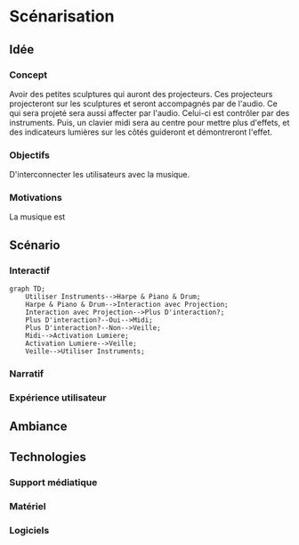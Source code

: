 # Scénarisation 

## Idée

### Concept
Avoir des petites sculptures qui auront des projecteurs. Ces projecteurs projecteront sur les sculptures et seront accompagnés par de l'audio. Ce qui sera projeté sera aussi affecter par l'audio. Celui-ci est contrôler par des instruments. Puis, un clavier midi sera au centre pour mettre plus d'effets, et des indicateurs lumières sur les côtés guideront et démontreront l'effet.

### Objectifs
D'interconnecter les utilisateurs avec la musique.

### Motivations 
La musique est 

## Scénario

### Interactif
```mermaid
graph TD;
    Utiliser Instruments-->Harpe & Piano & Drum;
    Harpe & Piano & Drum-->Interaction avec Projection;
    Interaction avec Projection-->Plus D'interaction?;
    Plus D'interaction?--Oui-->Midi;
    Plus D'interaction?--Non-->Veille;
    Midi-->Activation Lumiere;
    Activation Lumiere-->Veille;
    Veille-->Utiliser Instruments;
```
### Narratif

### Expérience utilisateur

## Ambiance

## Technologies

### Support médiatique

### Matériel

### Logiciels


